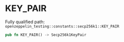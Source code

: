 # KEY_PAIR

Fully qualified path: `openzeppelin_testing::constants::secp256k1::KEY_PAIR`

```rust
pub fn KEY_PAIR() -> Secp256k1KeyPair
```

